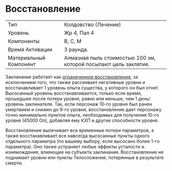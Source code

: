 
# Восстановление

| | |
|---|---|
|Тип|Колдовство (Лечение)|
|Уровень| Жр 4, Пал 4|
|Компоненты| В, С, М|
|Время Активации| 3 раунда.|
|Материальный Компонент| Алмазная пыль стоимостью 100 зм, которой посыпают цель заклятия.|

Заклинание работает как [ограниченное восстановление](восстановление-ограниченное.md), за исключением того, что также рассеивает негативные уровни и восстанавливает 1 уровень опыта существа, у которого он был отнят. Высосанный уровень восстанавливается, только если время, прошедшее после потери уровня, равно или меньше, чем 1 день/уровень заклинателя. Так, если персонаж 10-го уровня был ранен умертвием и снижен до 9-го уровня, восстановление дает персонажу точно минимально пунктов опыта, необходимых для получения 10-го уровня (45000 Оп), добавляя ему КХП и другие способности уровня. 

Восстановление вылечивает все временные потери параметров, а также восстанавливает все навсегда высосанные пункты одного отдельного параметра (по вашему выбору, если высосано более 1-го параметра). Оно также устраняет любые эффекты усталости и изнемождения, влияющие на субъекта заклинания. Восстановление не поднимает уровни или пункты Телосложения, потерянные в результате смерти. 


